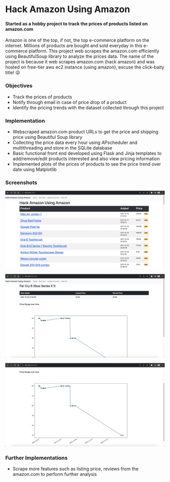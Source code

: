 # Hack Amazon Using Amazon
#### Started as a hobby project to track the prices of products listed on amazon.com

Amazon is one of the top, if not, the top e-commerce platform on the internet. Millions of products are bought and sold everyday in this e-commerce platform. This project web scrapes the amazon.com efficiently using BeautifulSoup library to analyze the prices data. The name of the project is because it web scrapes amazon.com (hack amazon) and was hosted on free-tier aws ec2 instance (using amazon), excuse the click-baity title! :stuck_out_tongue_winking_eye:

### Objectives
* Track the prices of products
* Notify through email in case of price drop of a product
* Identify the pricing trends with the dataset collected through this project

### Implementation
* Webscraped amazon.com product URLs to get the price and shipping price using Beautiful Soup library
* Collecting the price data every hour using APscheduler and multithreading and store in the SQLite database
* Basic functional front end developed using Flask and Jinja templates to add/remove/edit products interested and also view pricing information
* Implemented plots of the prices of products to see the price trend over date using Matplotlib

### Screenshots

![Home Page](Screenshots/Home2.png)

![Post 1](Screenshots/Post2-1.png)

![Post 2](Screenshots/Post2-2.png)

### Further Implementations
* Scrape more features such as listing price, reviews from the amazon.com to perform further analysis
